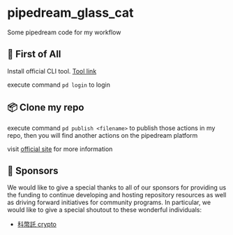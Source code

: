 # pipedream_glass_cat

Some pipedream code for my workflow

## 🏃 First of All
Install official CLI tool. [Tool  link](https://pipedream.com/docs/cli/install/)

execute command ` pd login ` to login

## 📦 Clone my repo

execute command ` pd publish <filename> ` to publish those actions in my repo, then you will find another actions on the pipedream platform

visit [official site](https://pipedream.com/docs/components/quickstart/nodejs/actions/#overview) for more information

## 🎉 Sponsors
We would like to give a special thanks to all of our sponsors for providing us the funding to continue developing and hosting repository resources as well as driving forward initiatives for community programs. In particular, we would like to give a special shoutout to these wonderful individuals:
- [科幣託 crypto](https://www.youtube.com/c/%E6%AF%94%E7%89%B9%E5%B9%A3%E4%BA%A4%E6%98%93%E8%80%85%E7%A7%91%E5%B9%A3%E8%A8%97crypto/about)
